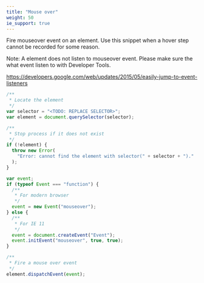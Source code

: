 ```yaml
---
title: "Mouse over"
weight: 50
ie_support: true
---
```


Fire mouseover event on an element. Use this snippet when a hover step cannot be recorded for some reason.

Note: A element does not listen to mouseover event. Please make sure the what event listen to with Developer Tools.

https://developers.google.com/web/updates/2015/05/easily-jump-to-event-listeners

```js
/**
 * Locate the element
 */
var selector = "<TODO: REPLACE SELECTOR>";
var element = document.querySelector(selector);

/**
 * Stop process if it does not exist
 */
if (!element) {
  throw new Error(
    "Error: cannot find the element with selector(" + selector + ")."
  );
}

var event;
if (typeof Event === "function") {
  /**
   * For modern browser
   */
  event = new Event("mouseover");
} else {
  /**
   * For IE 11
   */
  event = document.createEvent("Event");
  event.initEvent("mouseover", true, true);
}

/**
 * Fire a mouse over event
 */
element.dispatchEvent(event);
```
